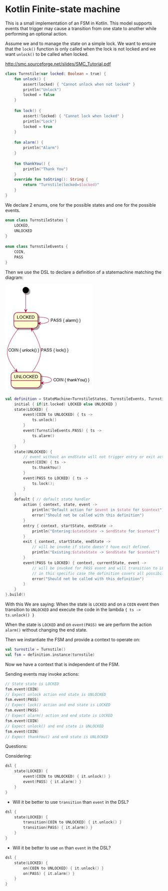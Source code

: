 # Kotlin Finite-state machine

This is a small implementation of an FSM in Kotlin.
This model supports events that trigger may cause a transition from one state to another while performing an optional action.

Assume we and to manage the state on a simple lock.
We want to ensure that the `lock()` function is only called when the lock is not locked and we want `unlock()` to be called when locked.

http://smc.sourceforge.net/slides/SMC_Tutorial.pdf

```kotlin
class Turnstile(var locked: Boolean = true) {
    fun unlock() {
        assert(locked) { "Cannot unlock when not locked" }
        println("Unlock")
        locked = false
    }

    fun lock() {
        assert(!locked) { "Cannot lock when locked" }
        println("Lock")
        locked = true
    }

    fun alarm() {
        println("Alarm")
    }

    fun thankYou() {
        println("Thank You")
    }
    override fun toString(): String {
        return "Turnstile(locked=$locked)"
    }
}
```
We declare 2 enums, one for the possible states and one for the possible events.

```kotlin
enum class TurnstileStates {
    LOCKED,
    UNLOCKED
}

enum class TurnstileEvents {
    COIN,
    PASS
}
```

Then we use the DSL to declare a definition of a statemachine matching the diagram:

![state-diagram](turnstile_fsm.png "Lock State Diagram")

```kotlin
val definition = StateMachine<TurnstileStates, TurnstileEvents, Turnstile>().dsl {
    initial { if(it.locked) LOCKED else UNLOCKED }
    state(LOCKED) {
        event(COIN to UNLOCKED) { ts ->
            ts.unlock()
        }
        event(TurnstileEvents.PASS) { ts ->
            ts.alarm()
        }
    }
    state(UNLOCKED) {
        // event without an endState will not trigger entry or exit actions
        event(COIN) { ts ->
            ts.thankYou()
        }
        event(PASS to LOCKED) { ts ->
            ts.lock();
        }
    }
    default { // default state handler
        action { context, state, event ->
            println("Default action for $event in $state for $context")
            error("Should not be called with this definition")
        }
        entry { context, startState, endState ->
            println("Entering:$stateState -> $endState for $context")            
        }
        exit { context, startState, endState ->
            // will be invoke if state doesn't have exit defined.
            println("Existing:$stateState -> $endState for $context")            
        }
        event(PASS to LOCKED) { context, currentState, event ->
            // will be invoked for PASS event and will transition to LOCKED if no event it defined for the currentState
            // in this specific case the definition covers all possibilities to this will never be called
            error("Should not be called with this definition")
        }    
    }
}.build()
```

With this We are saying:
When the state is `LOCKED` and on a `COIN` event then transition to `UNLOCKED` and execute the code in the lambda `{ ts -> ts.unlock() }`

When the state is `LOCKED` and on `event(PASS)` we are perform the action `alarm()` without changing the end state.

Then we instantiate the FSM and provide a context to operate on:

```kotlin
val turnstile = Turnstile()
val fsm = definition.instance(turnstile)
```
Now we have a context that is independent of the FSM. 

Sending events may invoke actions:
```kotlin
// State state is LOCKED
fsm.event(COIN)
// Expect unlock action end state is UNLOCKED
fsm.event(PASS)
// Expect lock() action and end state is LOCKED
fsm.event(PASS)
// Expect alarm() action and end state is LOCKED
fsm.event(COIN)
// Expect unlock() and end state is UNLOCKED
fsm.event(COIN)
// Expect thankYou() and end state is UNLOCKED
```
Questions:

Considering:
```kotlin
dsl {
    state(LOCKED) {
        event(COIN to UNLOCKED) { it.unlock() }
        event(PASS) { it.alarm() }
    }
}
```
* Will it be better to use `transition` than `event` in the DSL?
```kotlin
dsl {
    state(LOCKED) {
        transition(COIN to UNLOCKED) { it.unlock() }
        transition(PASS) { it.alarm() }
    }
}
```
* Will it be better to use `on` than `event` in the DSL?
```kotlin
dsl {
    state(LOCKED) {
        on(COIN to UNLOCKED) { it.unlock() }
        on(PASS) { it.alarm() }
    }
}
```
